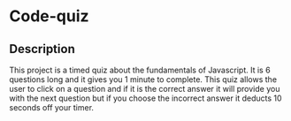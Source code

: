 # Code-quiz

## Description
This project is a timed quiz about the fundamentals of Javascript. It is 6 questions long and it gives you 1 minute to complete. This quiz allows the user to click on a question and if it is the correct answer it will provide you with the next question but if you choose the incorrect answer it deducts 10 seconds off your timer.